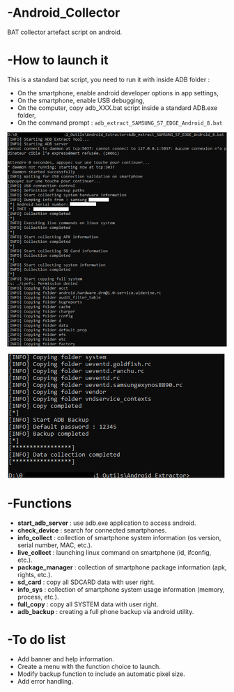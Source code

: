 # -Android_Collector
BAT collector artefact script on android.

# -How to launch it
This is a standard bat script, you need to run it with inside ADB folder :

  - On the smartphone, enable android developer options in app settings,
  - On the smartphone, enable USB debugging,
  - On the computer, copy adb_XXX.bat script inside a standard ADB.exe folder,
  - On the command prompt : `adb_extract_SAMSUNG_S7_EDGE_Android_8.bat`

  ![ALT](/Referentiel/launch_1.png)

  ![ALT](/Referentiel/launch_2.png)

# -Functions
  - **start_adb_server** : use adb.exe application to access android.
  - **check_device** : search for connected smartphones.
  - **info_collect** : collection of smartphone system information (os version, serial number, MAC, etc.).
  - **live_collect** : launching linux command on smartphone (id, ifconfig, etc.).
  - **package_manager** : collection of smartphone package information (apk, rights, etc.).
  - **sd_card** : copy all SDCARD data with user right.
  - **info_sys** : collection of smartphone system usage information (memory, process, etc.).
  - **full_copy** : copy all SYSTEM data with user right.
  - **adb_backup** : creating a full phone backup via android utility.

# -To do list
  - Add banner and help information.
  - Create a menu with the function choice to launch.
  - Modify backup function to include an automatic pixel size.
  - Add error handling.





